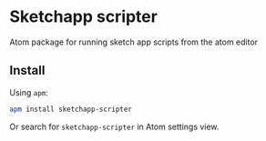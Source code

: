# Sketchapp scripter

Atom package for running sketch app scripts from the atom editor

## Install

Using `apm`:

```sh
apm install sketchapp-scripter
```

Or search for `sketchapp-scripter` in Atom settings view.
